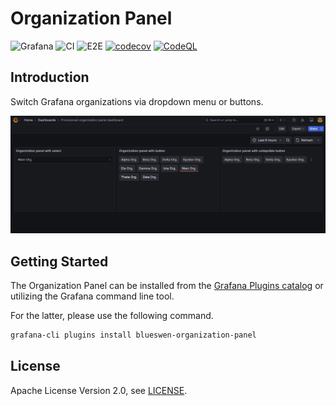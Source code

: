 # Organization Panel

![Grafana](https://img.shields.io/badge/Grafana-11.4-orange)
![CI](https://github.com/blueswen/grafana-organization-panel/workflows/CI/badge.svg)
![E2E](https://github.com/blueswen/grafana-organization-panel/workflows/E2E/badge.svg)
[![codecov](https://codecov.io/gh/blueswen/grafana-organization-panel/branch/main/graph/badge.svg)](https://codecov.io/gh/blueswen/grafana-organization-panel)
[![CodeQL](https://github.com/blueswen/grafana-organization-panel/actions/workflows/codeql-analysis.yml/badge.svg)](https://github.com/blueswen/grafana-organization-panel/actions/workflows/codeql-analysis.yml)

## Introduction

Switch Grafana organizations via dropdown menu or buttons.

![Dashboard](https://github.com/blueswen/grafana-organization-panel/raw/main/src/img/dashboard.png)

## Getting Started

The Organization Panel can be installed from the [Grafana Plugins catalog](https://grafana.com/grafana/plugins/blueswen-organization-panel/) or utilizing the Grafana command line tool.

For the latter, please use the following command.

```bash
grafana-cli plugins install blueswen-organization-panel
```

## License

Apache License Version 2.0, see [LICENSE](./LICENSE).
